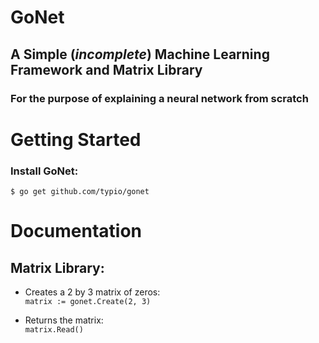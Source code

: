 # GoNet 

## A Simple (*incomplete*) Machine Learning Framework and Matrix Library
### For the purpose of explaining a neural network from scratch

# Getting Started
### Install GoNet:
```
$ go get github.com/typio/gonet
```

# Documentation
## Matrix Library:
* Creates a 2 by 3 matrix of zeros:  
    `matrix := gonet.Create(2, 3)`

* Returns the matrix:  
    `matrix.Read()`